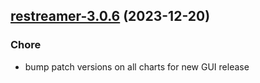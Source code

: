 

## [restreamer-3.0.6](https://github.com/truecharts/charts/compare/restreamer-3.0.5...restreamer-3.0.6) (2023-12-20)

### Chore

- bump patch versions on all charts for new GUI release
  
  